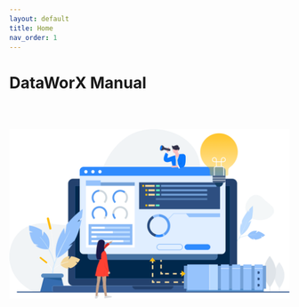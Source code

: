 ```yaml
---
layout: default
title: Home
nav_order: 1
---
```


# DataWorX Manual

<br />
<br />

![Home](/assets/images/home.png)

<br />
<br />
